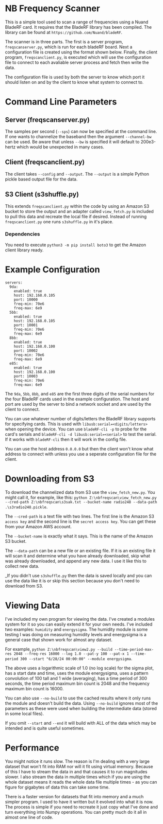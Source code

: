 # NB Frequency Scanner
This is a simple tool used to scan a range of frequencies using a Nuand BladeRF card. It requires that the BladeRF library has been compiled. The library can be found at `https://github.com/Nuand/bladeRF`.

The scanner is in three parts. The first is a server program, `freqscanserver.py`, which is run for each bladeRF board. Next a configuration file is created using the format shown below. Finally, the client program, `freqscanclient.py`, is executed which will use the configuration file to connect to each avaliable server process and fetch then write the data.

The configuration file is used by both the server to know which port it should listen on and by the client to know what system to connect to.

# Command Line Parameters

## Server (freqscanserver.py)

The samples per second (`--sps`) can now be specified at the command line. If one wants to channelize
the baseband then the argument `--channel-bw` can be used. Be aware that unless `--bw` is specified it
will default to 200e3-hertz which would be unexpected in many cases.

## Client (freqscanclient.py)

The client takes `--config` and `--output`. The `--output` is a simple Python pickle based output file
for the data.

## S3 Client (s3shuffle.py)

This extends `freqscanclient.py` within the code by using an Amazon S3 bucket to store the output
and an adapter called `view_fetch.py` is included to pull this data and recreate the local file
if desired. Instead of running `freqscanclient.py` one runs `s3shuffle.py` in it's place.

### Dependencies

You need to execute `python3 -m pip install boto3` to get the Amazon client library ready.

# Example Configuration
```
servers:
  9da:
    enabled: true
    host: 192.168.0.105
    port: 10000
    freq-min: 70e6
    freq-max: 6e9
  5bb:
    enabled: true
    host: 192.168.0.105
    port: 10001
    freq-min: 70e6
    freq-max: 6e9    
  8bb:
    enabled: true
    host: 192.168.0.100
    port: 10002
    freq-min: 70e6
    freq-max: 6e9    
  e85:
    enabled: true
    host: 192.168.0.100
    port: 10003
    freq-min: 70e6
    freq-max: 6e9
```

The `9da`, `5bb`, `8bb`, and `e85` are the first three digits of the serial numbers for the four BladeRF cards used in the example configuration. The host and port are used by the server to bind a network socket and are used by the client to connect. 

You can use whatever number of digits/letters the BladeRF library supports for specifying cards. This is used with `libusb:serial=<digits/letters>` when opening the device. You can use `bladeRF-cli -p` to probe for the card's serials and `bladeRF-cli -d libusb:serial=<serial>` to test the serial. If it works with `bladeRF-cli` then it will work in the config file.

You can use the host address `0.0.0.0` but then the client won't know what address to connect with
unless you use a seperate configuration file for the client.

# Downloading from S3

To download the channelized data from S3 use the `view_fetch_new.py`. You might call it, for example,
like this: `python Z:\nbfreqscan\view_fetch_new.py --cred-path Z:\nbfreqscan\s3sak.txt --bucket-name radio248 --data-path .\s3radio248.pickle`.

The `--cred-path` is a text file with two lines. The first line is the Amazon S3 `access key` and the second line is the `secret access key`. You can get these from your Amazon AWS account.

The `--bucket-name` is exactly what it says. This is the name of the Amazon S3 bucket.

The `--data-path` can be a new file or an existing file. If it is an existing file it will scan it and determine what you have already downloaded, skip what was already downloaded, and append any new data. I use it like this to collect new data.

_If you didn't use `s3shuffle.py` then the data is saved locally and you can use the data like it is or skip this section because you don't need to download from S3.

# Viewing Data

I've included my own program for viewing the data. I've created a modules system for it so you can easily extend it for your own needs. I've included two examples: `humidity` and `energysigma`. The humidity module is some testing I was doing on measuring humidity levels and energysigma is a general case that shown work for almost any dataset.

For example, `python Z:\nbfreqscan\view2.py --build --time-period-max-res 2048 --freq-res 16000 --log 1.0 --pat-y 100 --pat-x 1 --time-period 300 --start "6/28/24 00:00:00" --module energysigma`.

The above uses a logarithmic scale of 1.0 (no log scale) for the sigma plot, has a start date and time, uses the module energysigma, uses a pattern convolution of 100 tall and 1 wide (averaging), has a time period of 300 seconds, the time period maximum bin count is 2048 and the frequency maximum bin count is 16000. 

You can also use `--no-build` to use the cached results where it only runs the module and doesn't build the data. Using `--no-build` ignores most of the parameters as these were used when building the intermediate data (stored in some local files).

If you omit `--start` and `--end` it will build with ALL of the data which may be intended and is quite useful sometimes.

# Performance

You might notice it runs slow. The reason is I'm dealing with a very large dataset that won't fit into RAM nor will it fit using virtual memory. Because of this I have to stream the data in and that causes it to run magnitudes slower. I also stream the data in multiple times which if you are using the whole dataset means it reads the whole data file multiple times - as you can figure for gigabytes of data this can take some time.

There is a faster version for datasets that fit into memory and a much simpler program. I used to have it written but it evolved into what it is now. The process is simple if you need to recreate it just copy what I've done and turn everything into Numpy operations. You can pretty much do it all in almost
one line of code.